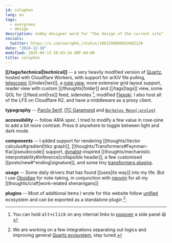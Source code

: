 ```yaml
---
id: colophon
lang: en
tags:
  - evergreen
  - design
description: nobby designer word for "the design of the current site"
socials:
  twitter: https://x.com/aarnphm_/status/1861550609834402129
date: "2024-12-10"
modified: 2025-09-13 20:03:34 GMT-04:00
title: colophon
---
```


**[[/tags/technical|technical]]** -- a very heavily modified version of [Quartz](https://quartz.jzhao.xyz/), hosted with Cloudflare Workers, with support for arXiV file pulling, [telescopic](https://github.com/jackyzha0/telescopic-text) [[/index|text]], a [note view](https://notes.aarnphm.xyz/notes?stackedNotes=bm90ZXM), more extensive grid layout support, reader view with custom [[/thoughts|folder]] and [[/tags|tags]] view, some QOL for [[/feed.xml|rss]] feed, sidenotes [^sidepanel], modified [Flexoki](https://stephango.com/flexoki). I also host all of the LFS on Cloudflare R2, and have a middleware as a proxy client.

[^sidepanel]: You can hold <kbd>alt+click</kbd> on any internal links to [popover](https://x.com/aarnphm_/status/1884954569341272345) a side panel 😃

**typography** -- [Parclo Serif](https://lettermatic.com/fonts/parclo-serif?plan=student), [ITC Garamond](https://www.typewolf.com/itc-garamond) and [`Berkeley Mono{:prolog}`](https://usgraphics.com/products/berkeley-mono)

**accessibility** -- follow ARIA spec. I tried to modify a few value in rose-pine to add a bit more contrast. Press <kbd>D</kbd> anywhere to toggle between light and dark mode.

**components** -- I added support for rendering [[thoughts/Vector calculus#gradient|tikz graph]], [[thoughts/Transformers#Feynman-Kac|pseudocode]] support, [dynalist](https://dynalist.io)-inspired [[thoughts/mechanistic interpretability#inference|collapsible header]], a few customised [[posts/new#^ending|signature]], and some tiny [transformers plugins](https://github.com/aarnphm/aarnphm.github.io/blob/main/quartz/plugins/transformers/aarnphm.ts).

**usage** -- Some daily drivers that has found [[uses|its way]] into my life. But I use [Obsidian](https://obsidian.md/) for note-taking, in conjunction with [neovim](https://neovim.io/) for all my [[thoughts/craft|work-related shenanigans]]

**plugins** -- Most of additional items I wrote for this website follow [unified](https://unifiedjs.com/) ecosystem and can be exported as a standalone plugin [^plugin].

[^plugin]: We are working on a few integrations separating out logics and improving general [Quartz ecosystem](https://github.com/quartz-community), stay tuned.
